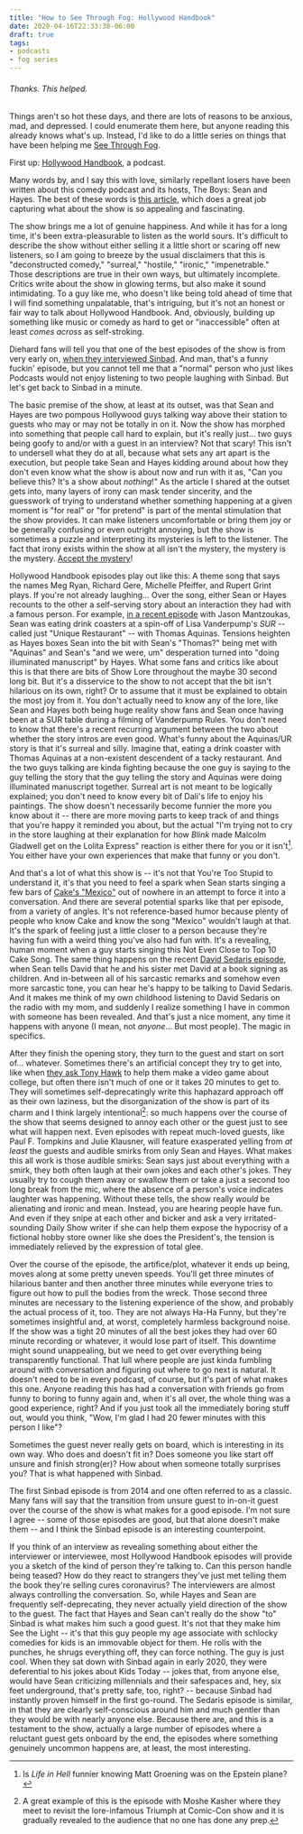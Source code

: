 ```yaml
---
title: "How to See Through Fog: Hollywood Handbook"
date: 2020-04-16T22:33:38-06:00
draft: true
tags:
- podcasts
- fog series
---
```

###### Thanks. This helped.

Things aren't so hot these days, and there are lots of reasons to be anxious, mad, and depressed. I could enumerate them here, but anyone reading this already knows what's up. Instead, I'd like to do a little series on things that have been helping me [See Through Fog](https://www.youtube.com/watch?v=6JKgXdArpV8).

First up: [Hollywood Handbook](https://www.earwolf.com/show/hollywood-handbook/), a podcast.

Many words by, and I say this with love, similarly repellant losers have been written about this comedy podcast and its hosts, The Boys: Sean and Hayes. The best of these words is [this article](https://blog.usejournal.com/when-irony-comes-full-circle-hollywood-handbook-ascends-to-comedy-heaven-4ab003e42356), which does a great job capturing what about the show is so appealing and fascinating.

The show brings me a lot of genuine happiness. And while it has for a long time, it's been extra-pleasurable to listen as the world sours. It's difficult to describe the show without either selling it a little short or scaring off new listeners, so I am going to breeze by the usual disclaimers that this is "deconstructed comedy," "surreal," "hostile," "ironic," "impenetrable." Those descriptions are true in their own ways, but ultimately incomplete. Critics write about the show in glowing terms, but also make it sound intimidating. To a guy like me, who doesn't like being told ahead of time that I will find something unpalatable, that's intriguing, but it's not an honest or fair way to talk about Hollywood Handbook. And, obviously, building up something like music or comedy as hard to get or "inaccessible" often at least *comes across* as self-stroking.

Diehard fans will tell you that one of the best episodes of the show is from very early on, [when they interviewed Sinbad](https://www.earwolf.com/episode/sinbad-our-close-friend/). And man, that's a funny fuckin' episode, but you cannot tell me that a "normal" person who just likes Podcasts would not enjoy listening to two people laughing with Sinbad. But let's get back to Sinbad in a minute.

<!-- Sinbad -> reverse deconstruction where the boys get 'more normal' because of the guest's Aura -->

The basic premise of the show, at least at its outset, was that Sean and Hayes are two pompous Hollywood guys talking way above their station to guests who may or may not be totally in on it. Now the show has morphed into something that people call hard to explain, but it's really just... two guys being goofy to and/or with a guest in an interview? Not that scary! This isn't to undersell what they do at all, because what sets any art apart is the execution, but people take Sean and Hayes kidding around about how they don't even know what the show is about now and run with it as, "Can you believe this? It's a show about *nothing*!" As the article I shared at the outset gets into, many layers of irony can mask tender sincerity, and the guesswork of trying to understand whether something happening at a given moment is "for real" or "for pretend" is part of the mental stimulation that the show provides. It can make listeners uncomfortable or bring them joy or be generally confusing or even outright annoying, but the show is sometimes a puzzle and interpreting its mysteries is left to the listener. The fact that irony exists within the show at all isn't the mystery, the mystery is the mystery. [Accept the mystery](https://www.youtube.com/watch?v=s8xpfhcwpDA)!

Hollywood Handbook episodes play out like this: A theme song that says the names Meg Ryan, Richard Gere, Michelle Pfeiffer, and Rupert Grint plays. If you're not already laughing... Over the song, either Sean or Hayes recounts to the other a self-serving story about an interaction they had with a famous person. For example, [in a recent episode](https://www.stitcher.com/podcast/earwolf/hollywood-handbook/e/68804610) with Jason Mantzoukas, Sean was eating drink coasters at a spin-off of Lisa Vanderpump's *SUR* -- called just "Unique Restaurant" -- with Thomas Aquinas. Tensions heighten as Hayes boxes Sean into the bit with Sean's "Thomas?" being met with "Aquinas" and Sean's "and we were, um" desperation turned into "doing illuminated manuscript" by Hayes. What some fans and critics like about this is that there are bits of Show Lore throughout the maybe 30 second long bit. But it's a disservice to the show to not accept that the bit isn't hilarious on its own, right? Or to assume that it must be explained to obtain the most joy from it. You don't actually need to know any of the lore, like Sean and Hayes both being huge reality show fans and Sean once having been at a SUR table during a filming of Vanderpump Rules. You don't need to know that there's a recent recurring argument between the two about whether the story intros are even good. What's funny about the Aquinas/UR story is that it's surreal and silly. Imagine that, eating a drink coaster with Thomas Aquinas at a non-existent descendent of a tacky restaurant. And the two guys talking are kinda fighting because the one guy is saying to the guy telling the story that the guy telling the story and Aquinas were doing illuminated manuscript together. Surreal art is not meant to be logically explained; you don't need to know every bit of Dali's life to enjoy his paintings. The show doesn't necessarily become funnier the more you know about it -- there are more moving parts to keep track of and things that you're happy it reminded you about, but the actual "I'm trying not to cry in the store laughing at their explanation for how *Blink* made Malcolm Gladwell get on the Lolita Express" reaction is either there for you or it isn't[^1]. You either have your own experiences that make that funny or you don't. 

And that's a lot of what this show is -- it's not that You're Too Stupid to understand it, it's that you need to feel a spark when Sean starts singing a few bars of [Cake's "Mexico"](https://www.youtube.com/watch?v=IpdA605FZ5E) out of nowhere in an attempt to force it into a conversation. And there are several potential sparks like that per episode, from a variety of angles. It's not reference-based humor because plenty of people who know Cake and know the song "Mexico" wouldn't laugh at that. It's the spark of feeling just a little closer to a person because they're having fun with a weird thing you've also had fun with. It's a revealing, human moment when a guy starts singing this Not Even Close to Top 10 Cake Song. The same thing happens on the recent [David Sedaris episode](https://www.earwolf.com/episode/david-sedaris-our-storytelling-friend/), when Sean tells David that he and his sister met David at a book signing as children. And in-between all of his sarcastic remarks and somehow even more sarcastic tone, you can hear he's happy to be talking to David Sedaris. And it makes me think of my own childhood listening to David Sedaris on the radio with my mom, and suddenly I realize something I have in common with someone has been revealed. And that's just a nice moment, any time it happens with anyone (I mean, not *anyone*... But most people). The magic in specifics.

After they finish the opening story, they turn to the guest and start on sort of... whatever. Sometimes there's an artificial concept they try to get into, like when [they ask Tony Hawk](https://www.earwolf.com/episode/tony-hawk-our-skateboarder-friend/) to help them make a video game about college, but often there isn't much of one or it takes 20 minutes to get to. They will sometimes self-deprecatingly write this haphazard approach off as their own laziness, but the disorganization of the show is part of its charm and I think largely intentional[^2]: so much happens over the course of the show that seems designed to annoy each other or the guest just to see what will happen next. Even episodes with repeat much-loved guests, like Paul F. Tompkins and Julie Klausner, will feature exasperated yelling from *at least* the guests and audible smirks from only Sean and Hayes. What makes this all work is those audible smirks: Sean says just about everything with a smirk, they both often laugh at their own jokes and each other's jokes. They usually try to cough them away or swallow them or take a just a second too long break from the mic, where the absence of a person's voice indicates laughter was happening. Without these tells, the show really *would* be alienating and ironic and mean. Instead, you are hearing people have fun. And even if they snipe at each other and bicker and ask a very irritated-sounding Daily Show writer if she can help them expose the hypocrisy of a fictional hobby store owner like she does the President's, the tension is immediately relieved by the expression of total glee. 

Over the course of the episode, the artifice/plot, whatever it ends up being, moves along at some pretty uneven speeds. You'll get three minutes of hilarious banter and then another three minutes while everyone tries to figure out how to pull the bodies from the wreck. Those second three minutes are necessary to the listening experience of the show, and probably the actual process of it, too. They are not always Ha-Ha Funny, but they're sometimes insightful and, at worst, completely harmless background noise. If the show was a tight 20 minutes of all the best jokes they had over 60 minute recording or whatever, it would lose part of itself. This downtime might sound unappealing, but we need to get over everything being transparently functional. That lull where people are just kinda fumbling around with conversation and figuring out where to go next is natural. It doesn't need to be in every podcast, of course, but it's part of what makes this one. Anyone reading this has had a conversation with friends go from funny to boring to funny again and, when it's all over, the whole thing was a good experience, right? And if you just took all the immediately boring stuff out, would you think, "Wow, I'm glad I had 20 fewer minutes with this person I like"?

Sometimes the guest never really gets on board, which is interesting in its own way. Who does and doesn't fit in? Does someone you like start off unsure and finish strong(er)? How about when someone totally surprises you? That is what happened with Sinbad.

The first Sinbad episode is from 2014 and one often referred to as a classic. Many fans will say that the transition from unsure guest to in-on-it guest over the course of the show is what makes for a good episode. I'm not sure I agree -- some of those episodes are good, but that alone doesn't make them -- and I think the Sinbad episode is an interesting counterpoint. 

If you think of an interview as revealing something about either the interviewer or interviewee, most Hollywood Handbook episodes will provide you a sketch of the kind of person they're talking to. Can this person handle being teased? How do they react to strangers they've just met telling them the book they're selling cures coronavirus? The interviewers are almost always controlling the conversation. So, while Hayes and Sean are frequently self-deprecating, they never actually yield direction of the show to the guest. The fact that Hayes and Sean can't really do the show "to" Sinbad is what makes him such a good guest. It's not that they make him See the Light -- it's that this guy people my age associate with schlocky comedies for kids is an immovable object for them. He rolls with the punches, he shrugs everything off, they can force nothing. The guy is just cool. When they sat down with Sinbad again in early 2020, they were deferential to his jokes about Kids Today -- jokes that, from anyone else, would have Sean criticizing millennials and their safespaces and, hey, six feet underground, that's pretty safe, too, right? -- because Sinbad had instantly proven himself in the first go-round. The Sedaris episode is similar, in that they are clearly self-conscious around him and much gentler than they would be with nearly anyone else. Because there are, and this is a testament to the show, actually a large number of episodes where a reluctant guest gets onboard by the end, the episodes where something genuinely uncommon happens are, at least, the most interesting.

[^1]: Is *Life in Hell* funnier knowing Matt Groening was on the Epstein plane?
[^2]: A great example of this is the episode with Moshe Kasher where they meet to revisit the lore-infamous Triumph at Comic-Con show and it is gradually revealed to the audience that no one has done any prep.



